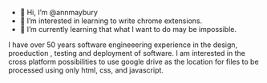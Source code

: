 - 👋 Hi, I’m @annmaybury
- 👀 I’m interested in learning to write chrome extensions.
- 🌱 I’m currently learning that what I want to do may be impossible.

I have over 50 years software engineeering experience in the design, proeduction , testing and deployment of software.   I am interested in the cross platform possibilities to use google drive as the location for files to be processed using only html, css, and javascript.
<!---
annmaybury/annmaybury is a ✨ special ✨ repository because its `README.md` (this file) appears on your GitHub profile.
You can click the Preview link to take a look at your changes.
--->
